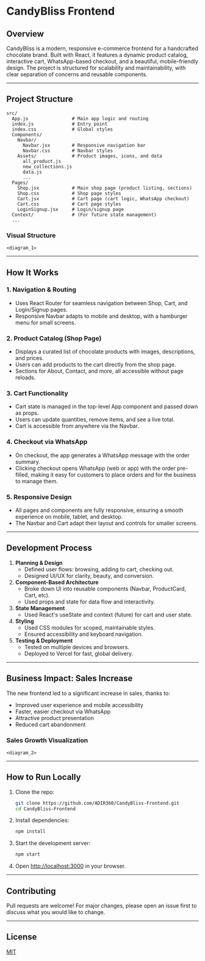 # CandyBliss Frontend

## Overview
CandyBliss is a modern, responsive e-commerce frontend for a handcrafted chocolate brand. Built with React, it features a dynamic product catalog, interactive cart, WhatsApp-based checkout, and a beautiful, mobile-friendly design. The project is structured for scalability and maintainability, with clear separation of concerns and reusable components.

---

## Project Structure

```plaintext
src/
  App.js                # Main app logic and routing
  index.js              # Entry point
  index.css             # Global styles
  Components/
    Navbar/
      Navbar.jsx        # Responsive navigation bar
      Navbar.css        # Navbar styles
    Assets/             # Product images, icons, and data
      all_product.js
      new_collections.js
      data.js
      ...
  Pages/
    Shop.jsx            # Main shop page (product listing, sections)
    Shop.css            # Shop page styles
    Cart.jsx            # Cart page (cart logic, WhatsApp checkout)
    Cart.css            # Cart page styles
    LoginSignup.jsx     # Login/signup page
  Context/              # (For future state management)
  ...
```

### Visual Structure

```mermaid
<diagram_1>
```

---

## How It Works

### 1. **Navigation & Routing**
- Uses React Router for seamless navigation between Shop, Cart, and Login/Signup pages.
- Responsive Navbar adapts to mobile and desktop, with a hamburger menu for small screens.

### 2. **Product Catalog (Shop Page)**
- Displays a curated list of chocolate products with images, descriptions, and prices.
- Users can add products to the cart directly from the shop page.
- Sections for About, Contact, and more, all accessible without page reloads.

### 3. **Cart Functionality**
- Cart state is managed in the top-level App component and passed down as props.
- Users can update quantities, remove items, and see a live total.
- Cart is accessible from anywhere via the Navbar.

### 4. **Checkout via WhatsApp**
- On checkout, the app generates a WhatsApp message with the order summary.
- Clicking checkout opens WhatsApp (web or app) with the order pre-filled, making it easy for customers to place orders and for the business to manage them.

### 5. **Responsive Design**
- All pages and components are fully responsive, ensuring a smooth experience on mobile, tablet, and desktop.
- The Navbar and Cart adapt their layout and controls for smaller screens.

---

## Development Process

1. **Planning & Design**
   - Defined user flows: browsing, adding to cart, checking out.
   - Designed UI/UX for clarity, beauty, and conversion.
2. **Component-Based Architecture**
   - Broke down UI into reusable components (Navbar, ProductCard, Cart, etc).
   - Used props and state for data flow and interactivity.
3. **State Management**
   - Used React's useState and context (future) for cart and user state.
4. **Styling**
   - Used CSS modules for scoped, maintainable styles.
   - Ensured accessibility and keyboard navigation.
5. **Testing & Deployment**
   - Tested on multiple devices and browsers.
   - Deployed to Vercel for fast, global delivery.

---

## Business Impact: Sales Increase

The new frontend led to a significant increase in sales, thanks to:
- Improved user experience and mobile accessibility
- Faster, easier checkout via WhatsApp
- Attractive product presentation
- Reduced cart abandonment

### Sales Growth Visualization

```mermaid
<diagram_2>
```

---

## How to Run Locally

1. Clone the repo:
   ```bash
   git clone https://github.com/ADIR360/CandyBliss-Frontend.git
   cd CandyBliss-Frontend
   ```
2. Install dependencies:
   ```bash
   npm install
   ```
3. Start the development server:
   ```bash
   npm start
   ```
4. Open [http://localhost:3000](http://localhost:3000) in your browser.

---

## Contributing
Pull requests are welcome! For major changes, please open an issue first to discuss what you would like to change.

---

## License
[MIT](LICENSE)
